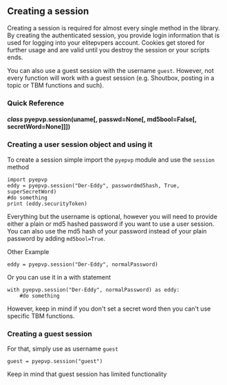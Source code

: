 Creating a session
---
Creating a session is required for almost every single method in the library. By creating the authenticated session, you  provide login information that is used for logging into your elitepvpers account. Cookies get stored for further usage and are valid until you destroy the session or your scripts ends.

You can also use a guest session with the username `guest`. However, not every function will work with a guest session (e.g. Shoutbox, posting in a topic or TBM functions and such).

### Quick Reference
#### *class* **pyepvp.session**(uname[, passwd=None[, md5bool=False[, secretWord=None]]])

### Creating a user session object and using it

To create a session simple import the `pyepvp` module and use the `session` method

    import pyepvp
    eddy = pyepvp.session("Der-Eddy", passwordmd5hash, True, superSecretWord)
    #do something
    print (eddy.securityToken)

Everything but the username is optional, however you will need to provide either a plain or md5 hashed password if you want to use a user session.  You can also use the md5 hash of your password instead of your plain password by adding `md5bool=True`.  

Other Example

    eddy = pyepvp.session("Der-Eddy", normalPassword)

Or you can use it in a with statement

    with pyepvp.session("Der-Eddy", normalPassword) as eddy:
        #do something

However, keep in mind if you don't set a secret word then you can't use specific TBM functions.


### Creating a guest session

For that, simply use as username `guest`

    guest = pyepvp.session("guest")

Keep in mind that guest session has limited functionality
